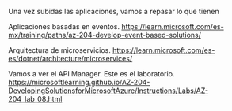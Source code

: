 Una vez subidas las aplicaciones, vamos a repasar lo que tienen 

Aplicaciones basadas en eventos.
https://learn.microsoft.com/es-mx/training/paths/az-204-develop-event-based-solutions/

Arquitectura de microservicios.
https://learn.microsoft.com/es-es/dotnet/architecture/microservices/



Vamos a ver el API Manager. Este es el laboratorio.
https://microsoftlearning.github.io/AZ-204-DevelopingSolutionsforMicrosoftAzure/Instructions/Labs/AZ-204_lab_08.html


